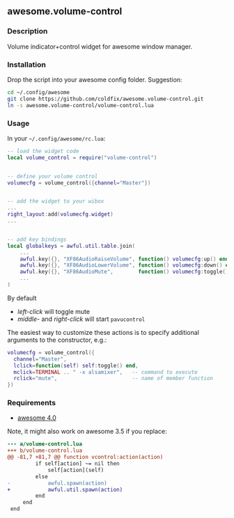 ## awesome.volume-control

### Description

Volume indicator+control widget for awesome window manager.

### Installation

Drop the script into your awesome config folder. Suggestion:

```bash
cd ~/.config/awesome
git clone https://github.com/coldfix/awesome.volume-control.git
ln -s awesome.volume-control/volume-control.lua
```


### Usage

In your `~/.config/awesome/rc.lua`:

```lua
-- load the widget code
local volume_control = require("volume-control")


-- define your volume control
volumecfg = volume_control({channel="Master"})


-- add the widget to your wibox
...
right_layout:add(volumecfg.widget)
...


-- add key bindings
local globalkeys = awful.util.table.join(
    ...
    awful.key({}, "XF86AudioRaiseVolume", function() volumecfg:up() end),
    awful.key({}, "XF86AudioLowerVolume", function() volumecfg:down() end),
    awful.key({}, "XF86AudioMute",        function() volumecfg:toggle() end),
    ...
)
```

By default

- *left-click* will toggle mute
- *middle-* and *right-click* will start `pavucontrol`

The easiest way to customize these actions is to specify additional arguments
to the constructor, e.g.:

```lua
volumecfg = volume_control({
  channel="Master",
  lclick=function(self) self:toggle() end,
  mclick=TERMINAL .. " -x alsamixer",   -- command to execute
  rclick="mute",                        -- name of member function
})
```


### Requirements

* [awesome 4.0](http://awesome.naquadah.org/)

Note, it might also work on awesome 3.5 if you replace:

```diff
--- a/volume-control.lua
+++ b/volume-control.lua
@@ -81,7 +81,7 @@ function vcontrol:action(action)
         if self[action] ~= nil then
             self[action](self)
         else
-            awful.spawn(action)
+            awful.util.spawn(action)
         end
     end
 end
```
